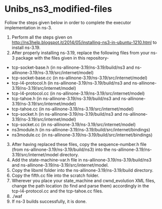 # Unibs_ns3_modified-files

Follow the steps given below in order to complete the executor implementation in ns-3.

1. Perform all the steps given on http://ns3help.blogspot.it/2014/05/installing-ns3-in-ubuntu-1210.html 
to install ns-3.19.
2. After properly installing ns-3.19, replace the following files from your ns-3 package with the files given in this repository-
- tcp-socket-base.h (in ns-allinone-3.19/ns-3.19/build/ns3 and ns-allinone-3.19/ns-3.19/src/internet/model)
- tcp-socket-base.cc (in ns-allinone-3.19/ns-3.19/src/internet/model)
- tcp-l4-protocol.h (in ns-allinone-3.19/ns-3.19/build/ns3 and ns-allinone-3.19/ns-3.19/src/internet/model)
- tcp-l4-protocol.cc (in ns-allinone-3.19/ns-3.19/src/internet/model)
- tcp-tahoe.h (in ns-allinone-3.19/ns-3.19/build/ns3 and ns-allinone-3.19/ns-3.19/src/internet/model)
- tcp-tahoe.cc (in ns-allinone-3.19/ns-3.19/src/internet/model)
- tcp-socket.h (in ns-allinone-3.19/ns-3.19/build/ns3 and ns-allinone-3.19/ns-3.19/src/internet/model)
- tcp-socket.cc (in ns-allinone-3.19/ns-3.19/src/internet/model)
- ns3module.h (in ns-allinone-3.19/ns-3.19/build/src/internet/bindings)
- ns3module.cc (in ns-allinone-3.19/ns-3.19/build/src/internet/bindings)
3. After having replaced these files, copy the sequence-number.h file (from ns-allinone-3.19/ns-3.19/build/ns3) into the ns-allinone-3.19/ns-3.19/src/internet/model directory.
4. Add the state-machine-var.h file in ns-allinone-3.19/ns-3.19/build/ns3 and ns-allinone-3.19/ns-3.19/src/internet/model.
5. Copy the libxml folder into the ns-allinone-3.19/ns-3.19/build directory.
6. Copy the fifth.cc file into the scratch folder.
7. Wherever you place your state_machine and cwnd_evolution XML files, change the path location (to find and parse them) accordingly in the tcp-l4-protocol.cc
and the tcp-tahoe.cc files. 
8. ./waf
9. If ns-3 builds successfully, it is done.
